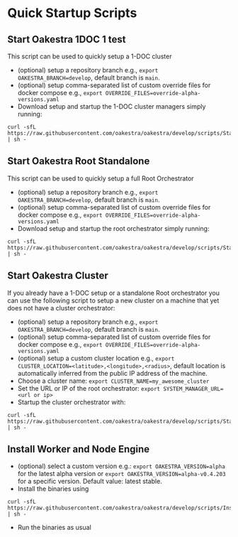 # Quick Startup Scripts

## Start Oakestra 1DOC 1 test

This script can be used to quickly setup a 1-DOC cluster

- (optional) setup a repository branch e.g., `export OAKESTRA_BRANCH=develop`, default branch is `main`.
- (optional) setup comma-separated list of custom override files for docker compose e.g., `export OVERRIDE_FILES=override-alpha-versions.yaml`
- Download setup and startup the 1-DOC cluster managers simply running:
```
curl -sfL https://raw.githubusercontent.com/oakestra/oakestra/develop/scripts/StartOakestraFull.sh | sh - 
```

## Start Oakestra Root Standalone

This script can be used to quickly setup a full Root Orchestrator

- (optional) setup a repository branch e.g., `export OAKESTRA_BRANCH=develop`, default branch is `main`.
- (optional) setup comma-separated list of custom override files for docker compose e.g., `export OVERRIDE_FILES=override-alpha-versions.yaml`
- Download setup and startup the root orchestrator simply running:
```
curl -sfL https://raw.githubusercontent.com/oakestra/oakestra/develop/scripts/StartOakestraRoot.sh | sh - 
```

## Start Oakestra Cluster

If you already have a 1-DOC setup or a standalone Root orchestrator you can use the following script to setup a new cluster on a machine that yet does not have a cluster orchestrator:

- (optional) setup a repository branch e.g., `export OAKESTRA_BRANCH=develop`, default branch is `main`.
- (optional) setup comma-separated list of custom override files for docker compose e.g., `export OVERRIDE_FILES=override-alpha-versions.yaml`
- (optional) setup a custom cluster location e.g., `export CLUSTER_LOCATION=<latitude>,<longitude>,<radius>`, default location is automatically inferred from the public IP address of the machine. 
- Choose a cluster name: 
`export CLUSTER_NAME=my_awesome_cluster`
- Set the URL or IP of the root orchestrator:
`export SYSTEM_MANAGER_URL=<url or ip>`
- Startup the cluster orchestrator with:
```
curl -sfL https://raw.githubusercontent.com/oakestra/oakestra/develop/scripts/StartOakestraCluster.sh | sh - 
```

## Install Worker and Node Engine
- (optional) select a custom version e.g.: `export OAKESTRA_VERSION=alpha` for the latest alpha version or `export OAKESTRA_VERSION=alpha-v0.4.203` for a specific version. Default value: latest stable. 
- Install the binaries using
```
curl -sfL https://raw.githubusercontent.com/oakestra/oakestra/develop/scripts/InstallOakestraWorker.sh | sh - 
```
- Run the binaries as usual